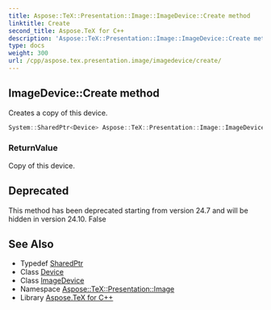 ```yaml
---
title: Aspose::TeX::Presentation::Image::ImageDevice::Create method
linktitle: Create
second_title: Aspose.TeX for C++
description: 'Aspose::TeX::Presentation::Image::ImageDevice::Create method. Creates a copy of this device in C++.'
type: docs
weight: 300
url: /cpp/aspose.tex.presentation.image/imagedevice/create/
---
```

## ImageDevice::Create method


Creates a copy of this device.

```cpp
System::SharedPtr<Device> Aspose::TeX::Presentation::Image::ImageDevice::Create() override
```


### ReturnValue

Copy of this device.

## Deprecated
This method has been deprecated starting from version 24.7 and will be hidden in version 24.10. False 

## See Also

* Typedef [SharedPtr](../../../system/sharedptr/)
* Class [Device](../../../aspose.tex.presentation/device/)
* Class [ImageDevice](../)
* Namespace [Aspose::TeX::Presentation::Image](../../)
* Library [Aspose.TeX for C++](../../../)

